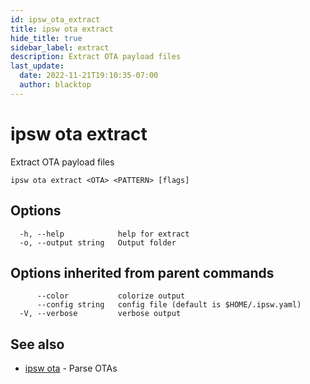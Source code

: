 ```yaml
---
id: ipsw_ota_extract
title: ipsw ota extract
hide_title: true
sidebar_label: extract
description: Extract OTA payload files
last_update:
  date: 2022-11-21T19:10:35-07:00
  author: blacktop
---
```

# ipsw ota extract

Extract OTA payload files

```
ipsw ota extract <OTA> <PATTERN> [flags]
```

## Options

```
  -h, --help            help for extract
  -o, --output string   Output folder
```

## Options inherited from parent commands

```
      --color           colorize output
      --config string   config file (default is $HOME/.ipsw.yaml)
  -V, --verbose         verbose output
```

## See also

* [ipsw ota](/docs/cli/ota/ipsw_ota)	 - Parse OTAs

